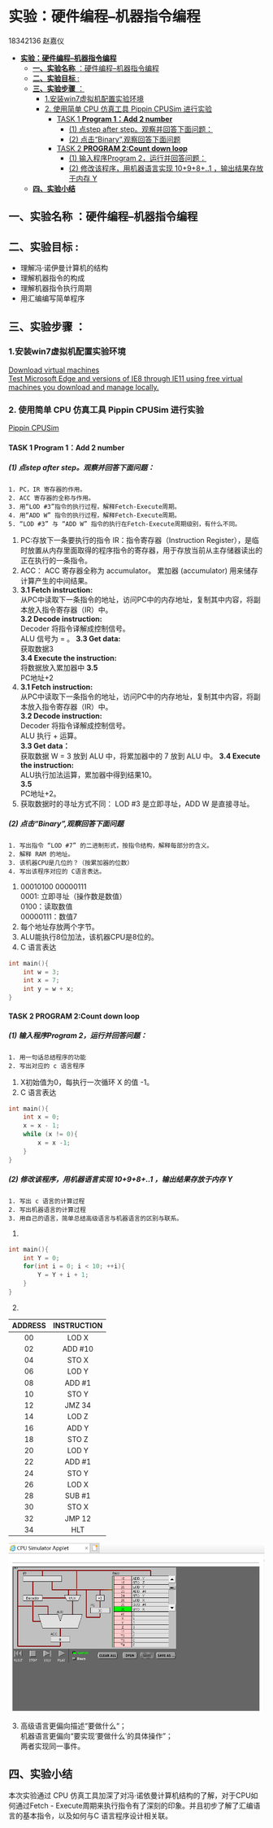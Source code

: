 # **实验：硬件编程–机器指令编程**
18342136 赵嘉仪  
<!-- TOC -->

- [**实验：硬件编程–机器指令编程**](#实验硬件编程机器指令编程)
    - [**一、实验名称** ：硬件编程–机器指令编程](#一实验名称-硬件编程机器指令编程)
    - [**二、实验目标** :](#二实验目标-)
    - [**三、实验步骤** ：](#三实验步骤-)
        - [1.安装win7虚拟机配置实验环境](#1安装win7虚拟机配置实验环境)
        - [2. 使用简单 CPU 仿真工具 Pippin CPUSim 进行实验](#2-使用简单-cpu-仿真工具-pippin-cpusim-进行实验)
            - [TASK 1 **Program 1：Add 2 number**](#task-1-program-1add-2-number)
                - [(1) 点step after step。观察并回答下面问题：](#1-点step-after-step观察并回答下面问题)
                - [(2) 点击“Binary”,观察回答下面问题](#2-点击binary观察回答下面问题)
            - [TASK 2 **PROGRAM 2:Count down loop**](#task-2-program-2count-down-loop)
                - [(1) 输入程序Program 2，运行并回答问题：](#1-输入程序program-2运行并回答问题)
                - [(2) 修改该程序，用机器语言实现 10+9+8+..1 ，输出结果存放于内存 Y](#2-修改该程序用机器语言实现-10981-输出结果存放于内存-y)
    - [**四、实验小结**](#四实验小结)

<!-- /TOC -->
## **一、实验名称** ：硬件编程–机器指令编程   
## **二、实验目标** :
* 理解冯·诺伊曼计算机的结构
* 理解机器指令的构成
* 理解机器指令执行周期
* 用汇编编写简单程序
## **三、实验步骤** ：
### 1.安装win7虚拟机配置实验环境
[Download virtual machines  
Test Microsoft Edge and versions of IE8 through IE11 using free virtual machines you download and manage locally.](https://developer.microsoft.com/en-us/microsoft-edge/tools/vms/)

### 2. 使用简单 CPU 仿真工具 Pippin CPUSim 进行实验
[Pippin CPUSim](http://www.science.smith.edu/~jcardell/Courses/CSC103/CPUsim/cpusim.html)


#### TASK 1 **Program 1：Add 2 number**  
##### (1) 点step after step。观察并回答下面问题：  
    1. PC，IR 寄存器的作用。  
    2. ACC 寄存器的全称与作用。  
    3. 用“LOD #3”指令的执行过程，解释Fetch-Execute周期。  
    4. 用“ADD W” 指令的执行过程，解释Fetch-Execute周期。  
    5. “LOD #3” 与 “ADD W” 指令的执行在Fetch-Execute周期级别，有什么不同。


1. PC:存放下一条要执行的指令
IR：指令寄存器（Instruction Register），是临时放置从内存里面取得的程序指令的寄存器，用于存放当前从主存储器读出的正在执行的一条指令。
2. ACC：
ACC 寄存器全称为 accumulator。
累加器 (accumulator) 用来储存计算产生的中间结果。
3. 
    **3.1 Fetch instruction:**   
从PC中读取下一条指令的地址，访问PC中的内存地址，复制其中内容，将副本放入指令寄存器（IR）中。  
**3.2 Decode instruction:**   
Decoder 将指令译解成控制信号。  
ALU 信号为 = 。
**3.3 Get data:**  
获取数据3    
**3.4 Execute the instruction:**  
将数据放入累加器中
**3.5**  
 PC地址+2  
4. 
    **3.1 Fetch instruction:**  
从PC中读取下一条指令的地址，访问PC中的内存地址，复制其中内容，将副本放入指令寄存器（IR）中。  
**3.2 Decode instruction:**  
Decoder 将指令译解成控制信号。  
ALU 执行 + 运算。  
**3.3 Get data：**  
获取数据 W = 3 放到 ALU 中，将累加器中的 7 放到 ALU 中。
**3.4 Execute the instruction:**  
ALU执行加法运算，累加器中得到结果10。   
**3.5**  
 PC地址+2。  
5. 获取数据时的寻址方式不同： LOD #3 是立即寻址，ADD W 是直接寻址。  

##### (2) 点击“Binary”,观察回答下面问题  
    1. 写出指令 “LOD #7” 的二进制形式，按指令结构，解释每部分的含义。
    2. 解释 RAM 的地址。
    3. 该机器CPU是几位的？（按累加器的位数）
    4. 写出该程序对应的 C语言表达。

1. 00010100 00000111  
0001: 立即寻址（操作数是数值）  
0100：读取数值  
00000111：数值7  
2. 每个地址存放两个字节。
3. ALU能执行8位加法，该机器CPU是8位的。
4. C 语言表达
```c
int main(){
    int w = 3;
    int x = 7;
    int y = w + x;
}
```

#### TASK 2 **PROGRAM 2:Count down loop** 
##### (1) 输入程序Program 2，运行并回答问题：
    1. 用一句话总结程序的功能
    2. 写出对应的 c 语言程序

1. X初始值为0，每执行一次循环 X 的值 -1。
2. C 语言表达
```c
int main(){
    int x = 0;
    x = x - 1;
    while (x != 0){
        x = x -1;
    }
}
```

##### (2) 修改该程序，用机器语言实现 10+9+8+..1 ，输出结果存放于内存 Y
    1. 写出 c 语言的计算过程
    2. 写出机器语言的计算过程
    3. 用自己的语言，简单总结高级语言与机器语言的区别与联系。

1. 
```c
int main(){
    int Y = 0;
    for(int i = 0; i < 10; ++i){
        Y = Y + i + 1;
    }
}
```

2. 
|ADDRESS|INSTRUCTION|
|:-:|:-:|
|00|LOD X|
|02|ADD #10|
|04|STO X|
|06|LOD Y|
|08|ADD #1|
|10|STO Y|
|12|JMZ 34|
|14|LOD Z|
|16|ADD Y|
|18|STO Z|
|20|LOD Y|
|22|ADD #1|
|24|STO Y|
|26|LOD X|
|28|SUB #1|
|30|STO X|
|32|JMP 12|
|34|HLT|


![](images\lab07-task2.png)

3. 高级语言更偏向描述“要做什么“；  
机器语言更偏向“要实现‘要做什么’的具体操作”；  
两者实现同一事件。



## **四、实验小结**
本次实验通过
CPU 仿真工具加深了对冯·诺依曼计算机结构的了解，对于CPU如何通过Fetch - Execute周期来执行指令有了深刻的印象。并且初步了解了汇编语言的基本指令，以及如何与C 语言程序设计相关联。